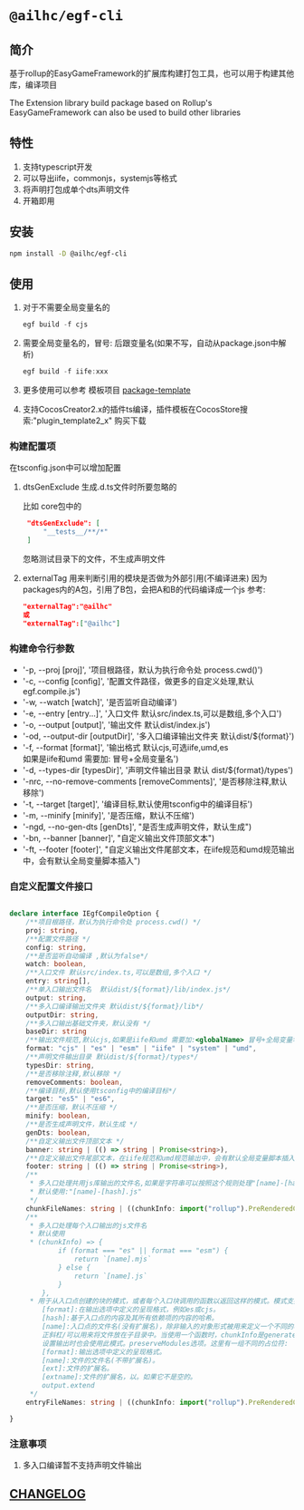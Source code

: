 # `@ailhc/egf-cli`
## 简介
基于rollup的EasyGameFramework的扩展库构建打包工具，也可以用于构建其他库，编译项目

The Extension library build package based on Rollup's EasyGameFramework can also be used to build other libraries
## 特性
1. 支持typescript开发
2. 可以导出iife，commonjs，systemjs等格式
3. 将声明打包成单个dts声明文件
4. 开箱即用 

## 安装
```bash
npm install -D @ailhc/egf-cli
```
## 使用
1. 对于不需要全局变量名的
    ```ts
    egf build -f cjs 
    ```
2. 需要全局变量名的，冒号: 后跟变量名(如果不写，自动从package.json中解析)
    ```ts
    egf build -f iife:xxx 
    ```

1. 更多使用可以参考 模板项目
[package-template](https://github.com/AILHC/EasyGameFrameworkOpen/tree/main/packages/cli/package-template)

2. 支持CocosCreator2.x的插件ts编译，插件模板在CocosStore搜索:"plugin_template2_x" 购买下载


### 构建配置项
在tsconfig.json中可以增加配置
1. dtsGenExclude 生成.d.ts文件时所要忽略的 
   
   比如 core包中的 
   ```json
    "dtsGenExclude": [
        "__tests__/**/*"
    ]
   ```
   忽略测试目录下的文件，不生成声明文件

2. externalTag 用来判断引用的模块是否做为外部引用(不编译进来)
   因为packages内的A包，引用了B包，会把A和B的代码编译成一个js
   参考:
   ```json
   "externalTag":"@ailhc"
   或
   "externalTag":["@ailhc"]
   ```
### 构建命令行参数
* '-p, --proj [proj]', '项目根路径，默认为执行命令处 process.cwd()')
* '-c, --config [config]', '配置文件路径，做更多的自定义处理,默认egf.compile.js')
* '-w, --watch [watch]', '是否监听自动编译')
* '-e, --entry [entry...]', '入口文件 默认src/index.ts,可以是数组,多个入口')
* '-o, --output [output]', '输出文件 默认dist/index.js')
* '-od, --output-dir [outputDir]', '多入口编译输出文件夹 默认dist/${format}')
* '-f, --format [format]', '输出格式 默认cjs,可选iife,umd,es <br>如果是iife和umd 需要加:<globalName> 冒号+全局变量名')
* '-d, --types-dir [typesDir]', '声明文件输出目录 默认 dist/${format}/types')
* '-nrc, --no-remove-comments [removeComments]', '是否移除注释,默认移除')
* '-t, --target [target]', '编译目标,默认使用tsconfig中的编译目标')
* '-m, --minify [minify]', '是否压缩，默认不压缩')
* '-ngd, --no-gen-dts [genDts]', "是否生成声明文件，默认生成")
* '-bn, --banner [banner]', "自定义输出文件顶部文本")
* '-ft, --footer [footer]', "自定义输出文件尾部文本，在iife规范和umd规范输出中，会有默认全局变量脚本插入")

### 自定义配置文件接口

```ts

declare interface IEgfCompileOption {
    /**项目根路径，默认为执行命令处 process.cwd() */
    proj: string,
    /**配置文件路径 */
    config: string,
    /**是否监听自动编译 ,默认为false*/
    watch: boolean,
    /**入口文件 默认src/index.ts,可以是数组,多个入口 */
    entry: string[],
    /**单入口输出文件名  默认dist/${format}/lib/index.js*/
    output: string,
    /**多入口编译输出文件夹 默认dist/${format}/lib*/
    outputDir: string,
    /**多入口输出基础文件夹，默认没有 */
    baseDir: string
    /**输出文件规范,默认cjs,如果是iife和umd 需要加:<globalName> 冒号+全局变量名 */
    format: "cjs" | "es" | "esm" | "iife" | "system" | "umd",
    /**声明文件输出目录 默认dist/${format}/types*/
    typesDir: string,
    /**是否移除注释,默认移除 */
    removeComments: boolean,
    /**编译目标,默认使用tsconfig中的编译目标*/
    target: "es5" | "es6",
    /**是否压缩，默认不压缩 */
    minify: boolean,
    /**是否生成声明文件，默认生成 */
    genDts: boolean,
    /**自定义输出文件顶部文本 */
    banner: string | (() => string | Promise<string>),
    /**自定义输出文件尾部文本，在iife规范和umd规范输出中，会有默认全局变量脚本插入 */
    footer: string | (() => string | Promise<string>),
    /**
     * 多入口处理共用js库输出的文件名,如果是字符串可以按照这个规则处理"[name]-[hash]-[format].js"
     * 默认使用:"[name]-[hash].js"
     */
    chunkFileNames: string | ((chunkInfo: import("rollup").PreRenderedChunk) => string)
    /**
     * 多入口处理每个入口输出的js文件名
     * 默认使用 
     * (chunkInfo) => {
            if (format === "es" || format === "esm") {
                return `[name].mjs`
            } else {
                return `[name].js`
            }
        },
     * 用于从入口点创建的块的模式，或者每个入口块调用的函数以返回这样的模式。模式支持以下占位符:
        [format]:在输出选项中定义的呈现格式，例如es或cjs。
        [hash]:基于入口点的内容及其所有依赖项的内容的哈希。
        [name]:入口点的文件名(没有扩展名)，除非输入的对象形式被用来定义一个不同的名称。
        正斜杠/可以用来将文件放在子目录中。当使用一个函数时，chunkInfo是generateBundle中不依赖于文件名的属性的简化版本。看到也输出。assetFileNames output.chunkFileNames。
        设置输出时也会使用此模式。preserveModules选项。这里有一组不同的占位符:
        [format]:输出选项中定义的呈现格式。
        [name]:文件的文件名(不带扩展名)。
        [ext]:文件的扩展名。
        [extname]:文件的扩展名，以。如果它不是空的。
        output.extend
     */
    entryFileNames: string | ((chunkInfo: import("rollup").PreRenderedChunk) => string)

}
```
### 注意事项
1. 多入口编译暂不支持声明文件输出
## [CHANGELOG](packages/cli/CHANGELOG.md)

